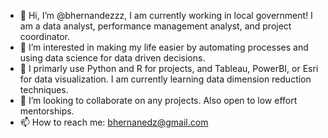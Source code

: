 - 👋 Hi, I’m @bhernandezzz, I am currently working in local government! I am a data analyst, performance management analyst, and project coordinator.
- 👀 I’m interested in making my life easier by automating processes and using data science for data driven decisions.
- 🌱 I primarly use Python and R for projects, and Tableau, PowerBI, or Esri for data visualization. I am currently learning data dimension reduction techniques.
- 💞️ I’m looking to collaborate on any projects. Also open to low effort mentorships.
- 📫 How to reach me: bhernanedz@gmail.com
